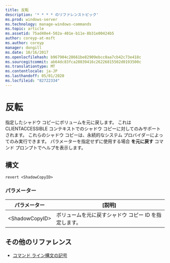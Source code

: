 ```yaml
---
title: 反転
description: '* * * * のリファレンストピック'
ms.prod: windows-server
ms.technology: manage-windows-commands
ms.topic: article
ms.assetid: 75ad40e4-502a-401e-b11e-8b31e00424b5
author: coreyp-at-msft
ms.author: coreyp
manager: dongill
ms.date: 10/16/2017
ms.openlocfilehash: b967904c28661be82909ebcc0aa7cb42c73e418c
ms.sourcegitcommit: ab64dc83fca28039416c26226815502d0193500c
ms.translationtype: MT
ms.contentlocale: ja-JP
ms.lasthandoff: 05/01/2020
ms.locfileid: "82722334"
---
```

# <a name="revert"></a>反転



指定したシャドウ コピーにボリュームを元に戻します。 これは CLIENTACCESSIBLE コンテキストでのシャドウ コピーに対してのみサポートされます。 これらのシャドウ コピーは、永続的なシステム プロバイダーによってのみ実行できます。 パラメーターを指定せずに使用する場合 **を元に戻す** コマンド プロンプトでヘルプを表示します。

## <a name="syntax"></a>構文

```
revert <ShadowCopyID>
```

### <a name="parameters"></a>パラメーター

|パラメーター|[説明]|
|---------|-----------|
|\<ShadowCopyID>|ボリュームを元に戻すシャドウ コピー ID を指定します。|

## <a name="additional-references"></a>その他のリファレンス

- [コマンド ライン構文の記号](command-line-syntax-key.md)